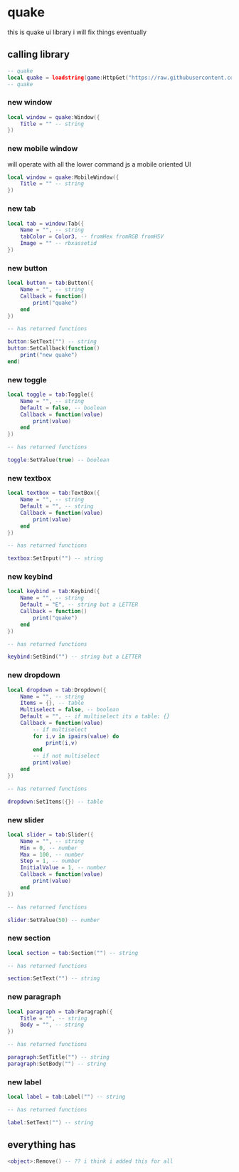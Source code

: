 # quake

this is quake ui library i will fix things eventually

## calling library
```lua
-- quake
local quake = loadstring(game:HttpGet("https://raw.githubusercontent.com/idonthaveoneatm/Libraries/normal/quake/src"))()
-- quake
```

### new window
```lua
local window = quake:Window({
    Title = "" -- string
})
```
### new mobile window
will operate with all the lower command js a mobile oriented UI
```lua
local window = quake:MobileWindow({
    Title = "" -- string
})
```
### new tab
```lua
local tab = window:Tab({
    Name = "", -- string
    tabColor = Color3, -- fromHex fromRGB fromHSV
    Image = "" -- rbxassetid
})
```
### new button
```lua
local button = tab:Button({
    Name = "", -- string
    Callback = function()
        print("quake")
    end
})

-- has returned functions

button:SetText("") -- string
button:SetCallback(function()
    print("new quake")
end)
```
### new toggle
```lua
local toggle = tab:Toggle({
    Name = "", -- string
    Default = false, -- boolean
    Callback = function(value)
        print(value)
    end
})

-- has returned functions

toggle:SetValue(true) -- boolean
```
### new textbox
```lua
local textbox = tab:TextBox({
    Name = "", -- string
    Default = "", -- string
    Callback = function(value)
        print(value)
    end
})

-- has returned functions

textbox:SetInput("") -- string
```
### new keybind
```lua
local keybind = tab:Keybind({
    Name = "", -- string
    Default = "E", -- string but a LETTER
    Callback = function()
        print("quake")
    end
})

-- has returned functions

keybind:SetBind("") -- string but a LETTER
```
### new dropdown
```lua
local dropdown = tab:Dropdown({
    Name = "", -- string
    Items = {}, -- table
    Multiselect = false, -- boolean
    Default = "", -- if multiselect its a table: {}
    Callback = function(value)
        -- if multiselect
        for i,v in ipairs(value) do
            print(i,v)
        end
        -- if not multiselect
        print(value)
    end
})

-- has returned functions

dropdown:SetItems({}) -- table
```
### new slider
```lua
local slider = tab:Slider({
    Name = "", -- string
    Min = 0, -- number
    Max = 100, -- number
    Step = 1, -- number
    InitialValue = 1, -- number
    Callback = function(value)
        print(value)
    end
})

-- has returned functions

slider:SetValue(50) -- number
```
### new section
```lua
local section = tab:Section("") -- string

-- has returned functions

section:SetText("") -- string
```
### new paragraph
```lua
local paragraph = tab:Paragraph({
    Title = "", -- string
    Body = "", -- string
})

-- has returned functions

paragraph:SetTitle("") -- string
paragraph:SetBody("") -- string
```
### new label
```lua
local label = tab:Label("") -- string

-- has returned functions

label:SetText("") -- string
```
## everything has
```lua
<object>:Remove() -- ?? i think i added this for all
```
